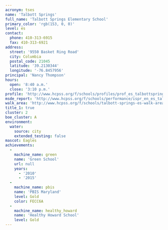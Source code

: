 ```yaml
---
acronym: tses
name: 'Talbott Springs'
full_name: 'Talbott Springs Elementary School'
primary_color: 'rgb(153, 0, 0)'
level: es
contact:
  phone: 410-313-6915
  fax: 410-313-6921
address:
  street: '9550 Basket Ring Road'
  city: Columbia
  postal_code: 21045
  latitude: '39.2130344'
  longitude: '-76.8457956'
principal: 'Nancy Thompson'
hours:
  open: '8:40 a.m.'
  close: '3:10 p.m.'
profile: 'http://www.hcpss.org/f/schools/profiles/prof_es_talbottsprings.pdf'
msde_report: 'http://www.hcpss.org/f/schools/performance/ispr_en_es_talbottsprings.pdf'
walk_area: 'http://www.hcpss.org/f/schools/talbott-springs-es-walk-area.pdf'
title_1: true
cluster: 2
boe_cluster: A
environment:
  water:
    source: city
    extended_testing: false
mascot: Eagles
achievements:
  -
    machine_name: green
    name: 'Green School'
    url: null
    years:
      - '2010'
      - '2015'
  -
    machine_name: pbis
    name: 'PBIS Maryland'
    level: Gold
    color: FECC6A
  -
    machine_name: healthy_howard
    name: 'Healthy Howard School'
    level: Gold
---
```

